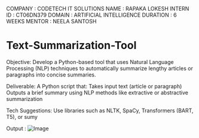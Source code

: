 COMPANY    : CODETECH IT SOLUTIONS
NAME       : RAPAKA LOKESH
INTERN ID  : CT06DN379
DOMAIN     : ARTIFICIAL INTELLIGENCE
DURATION   : 6 WEEKS
MENTOR     : NEELA SANTOSH

# Text-Summarization-Tool

Objective:
Develop a Python-based tool that uses Natural Language Processing (NLP) techniques to automatically summarize lengthy articles or paragraphs into concise summaries.

Deliverable:
A Python script that:
Takes input text (article or paragraph)
Outputs a brief summary using NLP methods like extractive or abstractive summarization

Tech Suggestions:
Use libraries such as NLTK, SpaCy, Transformers (BART, T5), or sumy

Output :
![Image](https://github.com/user-attachments/assets/f179d14c-7203-47d6-8cfb-b89443bfed0a)
